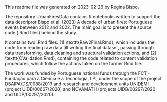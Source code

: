 This readme file was generated on 2023-02-26 by Regina Bispo.

The repository UrbanFiresData contains R notebooks written to support the data descripror 
Bispo et al. (2023) A decade of urban fires: Portuguese events between 2012 and 2022. 
The main goal is to present the source code (.Rmd files) behind the study. 

It contains two .Rmd files: 
(1) \texttt{Raw2Final.Rmd}, which includes the code from reading raw data till writing the final dataset, passing through data transforming, data cleaning and structural 
validation actions, and 
(2) \texttt{CValidation.Rmd}, containing the code related to content validation procedures, which follow the actions taken on the former Rmd file.


The work was funded by Portuguese national funds through the FCT - Fundação para a Ciência e a Tecnologia, I.P., 
under the scope of the project DSAIPA/DS/0088/2019 and research and development units UNIDEMI (project UIDB/00667/2020) and 
NOVAMATH (projects UIDB/00297/2020 and UIDP/00297/2020).

